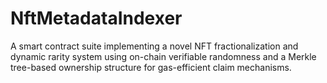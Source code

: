 # NftMetadataIndexer
A smart contract suite implementing a novel NFT fractionalization and dynamic rarity system using on-chain verifiable randomness and a Merkle tree-based ownership structure for gas-efficient claim mechanisms.
